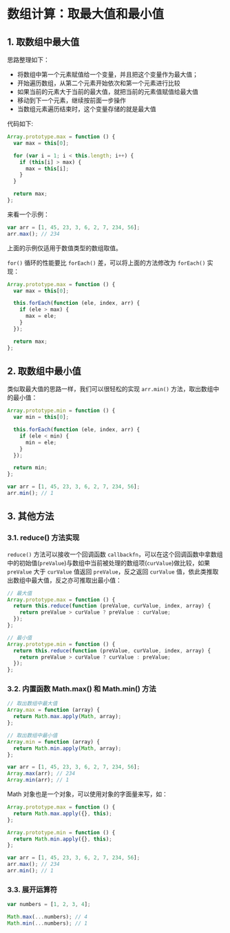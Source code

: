 # 数组计算：取最大值和最小值

## 1. 取数组中最大值

思路整理如下：

- 将数组中第一个元素赋值给一个变量，并且把这个变量作为最大值；
- 开始遍历数组，从第二个元素开始依次和第一个元素进行比较
- 如果当前的元素大于当前的最大值，就把当前的元素值赋值给最大值
- 移动到下一个元素，继续按前面一步操作
- 当数组元素遍历结束时，这个变量存储的就是最大值

代码如下:

```js
Array.prototype.max = function () {
  var max = this[0];

  for (var i = 1; i < this.length; i++) {
    if (this[i] > max) {
      max = this[i];
    }
  }

  return max;
};
```

来看一个示例：

```js
var arr = [1, 45, 23, 3, 6, 2, 7, 234, 56];
arr.max(); // 234
```

上面的示例仅适用于数值类型的数组取值。

`for()` 循环的性能要比 `forEach()` 差，可以将上面的方法修改为 `forEach()` 实现：

```js
Array.prototype.max = function () {
  var max = this[0];

  this.forEach(function (ele, index, arr) {
    if (ele > max) {
      max = ele;
    }
  });

  return max;
};
```

## 2. 取数组中最小值

类似取最大值的思路一样，我们可以很轻松的实现 `arr.min()` 方法，取出数组中的最小值：

```js
Array.prototype.min = function () {
  var min = this[0];

  this.forEach(function (ele, index, arr) {
    if (ele < min) {
      min = ele;
    }
  });

  return min;
};

var arr = [1, 45, 23, 3, 6, 2, 7, 234, 56];
arr.min(); // 1
```

## 3. 其他方法

### 3.1. reduce() 方法实现

`reduce()` 方法可以接收一个回调函数 `callbackfn`，可以在这个回调函数中拿数组中的初始值(`preValue`)与数组中当前被处理的数组项(`curValue`)做比较，如果 `preValue` 大于 `curValue` 值返回 `preValue`，反之返回 `curValue` 值，依此类推取出数组中最大值，反之亦可推取出最小值：

```js
// 最大值
Array.prototype.max = function () {
  return this.reduce(function (preValue, curValue, index, array) {
    return preValue > curValue ? preValue : curValue;
  });
};

// 最小值
Array.prototype.min = function () {
  return this.reduce(function (preValue, curValue, index, array) {
    return preValue > curValue ? curValue : preValue;
  });
};
```

### 3.2. 内置函数 Math.max() 和 Math.min() 方法

```js
// 取出数组中最大值
Array.max = function (array) {
  return Math.max.apply(Math, array);
};

// 取出数组中最小值
Array.min = function (array) {
  return Math.min.apply(Math, array);
};

var arr = [1, 45, 23, 3, 6, 2, 7, 234, 56];
Array.max(arr); // 234
Array.min(arr); // 1
```

Math 对象也是一个对象，可以使用对象的字面量来写，如：

```js
Array.prototype.max = function () {
  return Math.max.apply({}, this);
};

Array.prototype.min = function () {
  return Math.min.apply({}, this);
};

var arr = [1, 45, 23, 3, 6, 2, 7, 234, 56];
arr.max(); // 234
arr.min(); // 1
```

### 3.3. 展开运算符

```js
var numbers = [1, 2, 3, 4];

Math.max(...numbers); // 4
Math.min(...numbers); // 1
```
